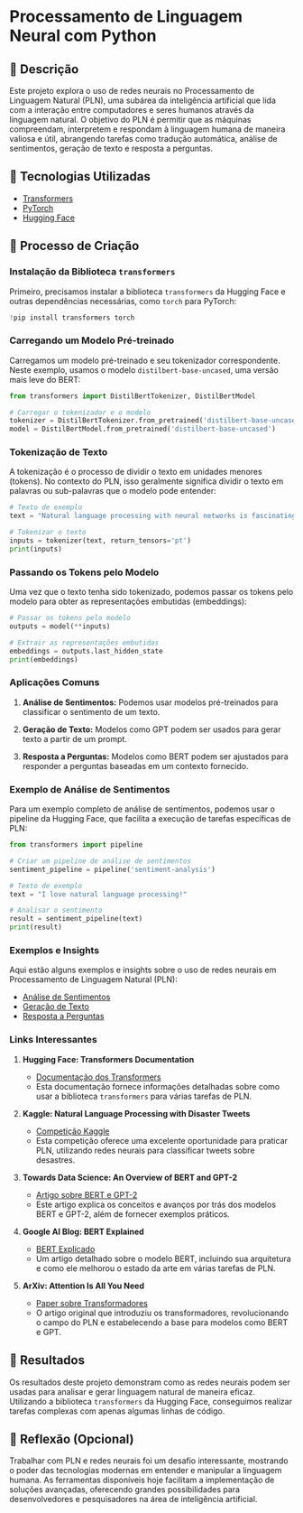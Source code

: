 # Processamento de Linguagem Neural com Python

## 📒 Descrição
Este projeto explora o uso de redes neurais no Processamento de Linguagem Natural (PLN), uma subárea da inteligência artificial que lida com a interação entre computadores e seres humanos através da linguagem natural. O objetivo do PLN é permitir que as máquinas compreendam, interpretem e respondam à linguagem humana de maneira valiosa e útil, abrangendo tarefas como tradução automática, análise de sentimentos, geração de texto e resposta a perguntas.

## 🤖 Tecnologias Utilizadas
- [Transformers](https://huggingface.co/transformers/)
- [PyTorch](https://pytorch.org/)
- [Hugging Face](https://huggingface.co/)

## 🧐 Processo de Criação

### Instalação da Biblioteca `transformers`
Primeiro, precisamos instalar a biblioteca `transformers` da Hugging Face e outras dependências necessárias, como `torch` para PyTorch:

```python
!pip install transformers torch
```

### Carregando um Modelo Pré-treinado
Carregamos um modelo pré-treinado e seu tokenizador correspondente. Neste exemplo, usamos o modelo `distilbert-base-uncased`, uma versão mais leve do BERT:

```python
from transformers import DistilBertTokenizer, DistilBertModel

# Carregar o tokenizador e o modelo
tokenizer = DistilBertTokenizer.from_pretrained('distilbert-base-uncased')
model = DistilBertModel.from_pretrained('distilbert-base-uncased')
```

### Tokenização de Texto
A tokenização é o processo de dividir o texto em unidades menores (tokens). No contexto do PLN, isso geralmente significa dividir o texto em palavras ou sub-palavras que o modelo pode entender:

```python
# Texto de exemplo
text = "Natural language processing with neural networks is fascinating."

# Tokenizar o texto
inputs = tokenizer(text, return_tensors='pt')
print(inputs)
```

### Passando os Tokens pelo Modelo
Uma vez que o texto tenha sido tokenizado, podemos passar os tokens pelo modelo para obter as representações embutidas (embeddings):

```python
# Passar os tokens pelo modelo
outputs = model(**inputs)

# Extrair as representações embutidas
embeddings = outputs.last_hidden_state
print(embeddings)
```

### Aplicações Comuns

1. **Análise de Sentimentos:**
   Podemos usar modelos pré-treinados para classificar o sentimento de um texto.

2. **Geração de Texto:**
   Modelos como GPT podem ser usados para gerar texto a partir de um prompt.

3. **Resposta a Perguntas:**
   Modelos como BERT podem ser ajustados para responder a perguntas baseadas em um contexto fornecido.

### Exemplo de Análise de Sentimentos
Para um exemplo completo de análise de sentimentos, podemos usar o pipeline da Hugging Face, que facilita a execução de tarefas específicas de PLN:

```python
from transformers import pipeline

# Criar um pipeline de análise de sentimentos
sentiment_pipeline = pipeline('sentiment-analysis')

# Texto de exemplo
text = "I love natural language processing!"

# Analisar o sentimento
result = sentiment_pipeline(text)
print(result)
```
### Exemplos e Insights

Aqui estão alguns exemplos e insights sobre o uso de redes neurais em Processamento de Linguagem Natural (PLN):

- [Análise de Sentimentos](https://github.com/huggingface/notebooks/blob/master/examples/sentiment_analysis.ipynb)
- [Geração de Texto](https://github.com/huggingface/notebooks/blob/master/examples/text_generation.ipynb)
- [Resposta a Perguntas](https://github.com/huggingface/notebooks/blob/master/examples/question_answering.ipynb)

### Links Interessantes

1. **Hugging Face: Transformers Documentation**
   - [Documentação dos Transformers](https://huggingface.co/transformers/)
   - Esta documentação fornece informações detalhadas sobre como usar a biblioteca `transformers` para várias tarefas de PLN.

2. **Kaggle: Natural Language Processing with Disaster Tweets**
   - [Competição Kaggle](https://www.kaggle.com/c/nlp-getting-started)
   - Esta competição oferece uma excelente oportunidade para praticar PLN, utilizando redes neurais para classificar tweets sobre desastres.

3. **Towards Data Science: An Overview of BERT and GPT-2**
   - [Artigo sobre BERT e GPT-2](https://towardsdatascience.com/an-overview-of-bert-and-gpt-2-2c1f87f6b76e)
   - Este artigo explica os conceitos e avanços por trás dos modelos BERT e GPT-2, além de fornecer exemplos práticos.

4. **Google AI Blog: BERT Explained**
   - [BERT Explicado](https://ai.googleblog.com/2018/11/open-sourcing-bert-state-of-art-pre.html)
   - Um artigo detalhado sobre o modelo BERT, incluindo sua arquitetura e como ele melhorou o estado da arte em várias tarefas de PLN.

5. **ArXiv: Attention Is All You Need**
   - [Paper sobre Transformadores](https://arxiv.org/abs/1706.03762)
   - O artigo original que introduziu os transformadores, revolucionando o campo do PLN e estabelecendo a base para modelos como BERT e GPT.


## 🚀 Resultados
Os resultados deste projeto demonstram como as redes neurais podem ser usadas para analisar e gerar linguagem natural de maneira eficaz. Utilizando a biblioteca `transformers` da Hugging Face, conseguimos realizar tarefas complexas com apenas algumas linhas de código.

## 💭 Reflexão (Opcional)
Trabalhar com PLN e redes neurais foi um desafio interessante, mostrando o poder das tecnologias modernas em entender e manipular a linguagem humana. As ferramentas disponíveis hoje facilitam a implementação de soluções avançadas, oferecendo grandes possibilidades para desenvolvedores e pesquisadores na área de inteligência artificial.
